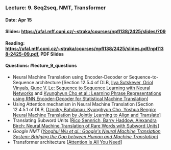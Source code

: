 ### Lecture: 9. Seq2seq, NMT, Transformer
#### Date: Apr 15
#### Slides: https://ufal.mff.cuni.cz/~straka/courses/npfl138/2425/slides/?09
#### Reading: https://ufal.mff.cuni.cz/~straka/courses/npfl138/2425/slides.pdf/npfl138-2425-09.pdf, PDF Slides
#### Questions: #lecture_9_questions

- Neural Machine Translation using Encoder-Decoder or Sequence-to-Sequence architecture [Section 12.5.4 of DLB, [Ilya Sutskever, Oriol Vinyals, Quoc V. Le: Sequence to Sequence Learning with Neural Networks](https://arxiv.org/abs/1409.3215) and [Kyunghyun Cho et al.: Learning Phrase Representations using RNN Encoder-Decoder for Statistical Machine Translation](https://arxiv.org/abs/1406.1078)]
- Using Attention mechanism in Neural Machine Translation [Section 12.4.5.1 of DLB, [Dzmitry Bahdanau, Kyunghyun Cho, Yoshua Bengio: Neural Machine Translation by Jointly Learning to Align and Translate](https://arxiv.org/abs/1409.0473)]
- Translating Subword Units [[Rico Sennrich, Barry Haddow, Alexandra Birch: Neural Machine Translation of Rare Words with Subword Units](https://arxiv.org/abs/1508.07909)]
- _Google NMT [[Yonghui Wu et al.: Google's Neural Machine Translation System: Bridging the Gap between Human and Machine Translation](https://arxiv.org/abs/1609.08144)]_
- Transformer architecture [[Attention Is All You Need](https://arxiv.org/abs/1706.03762)]
